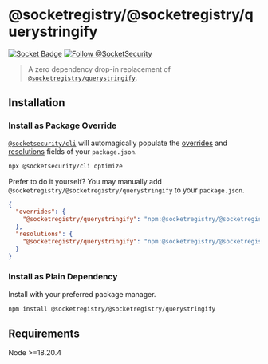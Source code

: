 # @socketregistry/@socketregistry/querystringify

[![Socket Badge](https://socket.dev/api/badge/npm/package/@socketregistry/@socketregistry/querystringify)](https://socket.dev/npm/package/@socketregistry/@socketregistry/querystringify)
[![Follow @SocketSecurity](https://img.shields.io/twitter/follow/SocketSecurity?style=social)](https://twitter.com/SocketSecurity)

> A zero dependency drop-in replacement of
> [`@socketregistry/querystringify`](https://www.npmjs.com/package/@socketregistry/querystringify).

## Installation

### Install as Package Override

[`@socketsecurity/cli`](https://www.npmjs.com/package/@socketsecurity/cli) will
automagically populate the
[overrides](https://docs.npmjs.com/cli/v9/configuring-npm/package-json#overrides)
and [resolutions](https://yarnpkg.com/configuration/manifest#resolutions) fields
of your `package.json`.

```sh
npx @socketsecurity/cli optimize
```

Prefer to do it yourself? You may manually add
`@socketregistry/@socketregistry/querystringify` to your `package.json`.

```json
{
  "overrides": {
    "@socketregistry/querystringify": "npm:@socketregistry/@socketregistry/querystringify@^1"
  },
  "resolutions": {
    "@socketregistry/querystringify": "npm:@socketregistry/@socketregistry/querystringify@^1"
  }
}
```

### Install as Plain Dependency

Install with your preferred package manager.

```sh
npm install @socketregistry/@socketregistry/querystringify
```

## Requirements

Node &gt;=18.20.4
